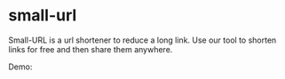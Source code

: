 # small-url
 Small-URL is a url shortener to reduce a long link. Use our tool to shorten links for free and then share them anywhere.
 
 Demo: <a href="https://gjaiswal108.github.io/small-url" target="_blank"></a>
